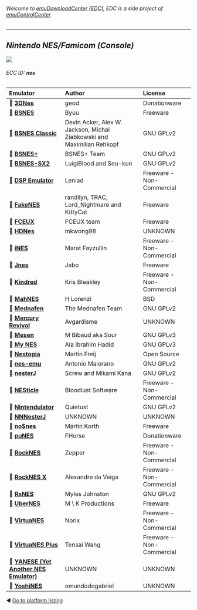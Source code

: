 ###### Welcome to [emuDownloadCenter (EDC)](https://github.com/PhoenixInteractiveNL/emuDownloadCenter/wiki/), EDC is a side project of [emuControlCenter](https://github.com/PhoenixInteractiveNL/emuControlCenter/wiki/)
***
## _Nintendo NES/Famicom (Console)_
![](https://raw.githubusercontent.com/wiki/PhoenixInteractiveNL/emuDownloadCenter/images_platform/ecc_nes_teaser.png)
###### ECC ID: **nes**

| Emulator   | Author      | License     |
|:-----------|:------------|:------------|
| :file_folder: [**3DNes**](https://github.com/PhoenixInteractiveNL/emuDownloadCenter/wiki/Emulator-3dnes#menu) | geod | Donationware |
| :file_folder: [**BSNES**](https://github.com/PhoenixInteractiveNL/emuDownloadCenter/wiki/Emulator-bsnes#menu) | Byuu | Freeware |
| :file_folder: [**BSNES Classic**](https://github.com/PhoenixInteractiveNL/emuDownloadCenter/wiki/Emulator-bsnesclassic#menu) | Devin Acker, Alex W. Jackson, Michal Ziabkowski and Maximilian Rehkopf | GNU GPLv2 |
| :file_folder: [**BSNES+**](https://github.com/PhoenixInteractiveNL/emuDownloadCenter/wiki/Emulator-bsnesplus#menu) | BSNES+ Team | GNU GPLv2 |
| :file_folder: [**BSNES-SX2**](https://github.com/PhoenixInteractiveNL/emuDownloadCenter/wiki/Emulator-bsnessx2#menu) | LuigiBlood and Seu-kun | GNU GPLv2 |
| :file_folder: [**DSP Emulator**](https://github.com/PhoenixInteractiveNL/emuDownloadCenter/wiki/Emulator-dsp#menu) | Leniad | Freeware - Non-Commercial |
| :file_folder: [**FakeNES**](https://github.com/PhoenixInteractiveNL/emuDownloadCenter/wiki/Emulator-fakenes#menu) | randilyn, TRAC, Lord_Nightmare and KittyCat | Freeware |
| :file_folder: [**FCEUX**](https://github.com/PhoenixInteractiveNL/emuDownloadCenter/wiki/Emulator-fceux#menu) | FCEUX team | Freeware |
| :file_folder: [**HDNes**](https://github.com/PhoenixInteractiveNL/emuDownloadCenter/wiki/Emulator-hdnes#menu) | mkwong98 | UNKNOWN |
| :file_folder: [**iNES**](https://github.com/PhoenixInteractiveNL/emuDownloadCenter/wiki/Emulator-ines#menu) | Marat Fayzullin | Freeware - Non-Commercial |
| :file_folder: [**Jnes**](https://github.com/PhoenixInteractiveNL/emuDownloadCenter/wiki/Emulator-jnes#menu) | Jabo | Freeware |
| :file_folder: [**Kindred**](https://github.com/PhoenixInteractiveNL/emuDownloadCenter/wiki/Emulator-kindred#menu) | Kris Bleakley | Freeware - Non-Commercial |
| :file_folder: [**MahNES**](https://github.com/PhoenixInteractiveNL/emuDownloadCenter/wiki/Emulator-mahnes#menu) | H Lorenzi | BSD |
| :file_folder: [**Mednafen**](https://github.com/PhoenixInteractiveNL/emuDownloadCenter/wiki/Emulator-mednafen#menu) | The Mednafen Team | GNU GPLv2 |
| :file_folder: [**Mercury Revival**](https://github.com/PhoenixInteractiveNL/emuDownloadCenter/wiki/Emulator-mercury#menu) | Avgardisme | UNKNOWN |
| :file_folder: [**Mesen**](https://github.com/PhoenixInteractiveNL/emuDownloadCenter/wiki/Emulator-mesen#menu) | M Bibaud aka Sour | GNU GPLv3 |
| :file_folder: [**My NES**](https://github.com/PhoenixInteractiveNL/emuDownloadCenter/wiki/Emulator-mynes#menu) | Ala Ibrahim Hadid | GNU GPLv3 |
| :file_folder: [**Nestopia**](https://github.com/PhoenixInteractiveNL/emuDownloadCenter/wiki/Emulator-nestopia#menu) | Martin Freij | Open Source |
| :file_folder: [**nes-emu**](https://github.com/PhoenixInteractiveNL/emuDownloadCenter/wiki/Emulator-nesemu#menu) | Antonio Maiorano | GNU GPLv2 |
| :file_folder: [**nesterJ**](https://github.com/PhoenixInteractiveNL/emuDownloadCenter/wiki/Emulator-nesterj#menu) | Screw and Mikami Kana | GNU GPLv2 |
| :file_folder: [**NESticle**](https://github.com/PhoenixInteractiveNL/emuDownloadCenter/wiki/Emulator-nesticle#menu) | Bloodlust Software | Freeware - Non-Commercial |
| :file_folder: [**Nintendulator**](https://github.com/PhoenixInteractiveNL/emuDownloadCenter/wiki/Emulator-nintendulator#menu) | Quietust | GNU GPLv2 |
| :file_folder: [**NNNesterJ**](https://github.com/PhoenixInteractiveNL/emuDownloadCenter/wiki/Emulator-nnnesterj#menu) | UNKNOWN | UNKNOWN |
| :file_folder: [**no$nes**](https://github.com/PhoenixInteractiveNL/emuDownloadCenter/wiki/Emulator-nones#menu) | Martin Korth | Freeware |
| :file_folder: [**puNES**](https://github.com/PhoenixInteractiveNL/emuDownloadCenter/wiki/Emulator-punes#menu) | FHorse | Donationware |
| :file_folder: [**RockNES**](https://github.com/PhoenixInteractiveNL/emuDownloadCenter/wiki/Emulator-rocknes#menu) | Zepper | Freeware - Non-Commercial |
| :file_folder: [**RockNES X**](https://github.com/PhoenixInteractiveNL/emuDownloadCenter/wiki/Emulator-rocknesx#menu) | Alexandre da Veiga | Freeware - Non-Commercial |
| :file_folder: [**RxNES**](https://github.com/PhoenixInteractiveNL/emuDownloadCenter/wiki/Emulator-rxnes#menu) | Myles Johnston | GNU GPLv2 |
| :file_folder: [**UberNES**](https://github.com/PhoenixInteractiveNL/emuDownloadCenter/wiki/Emulator-ubernes#menu) | M \ K Productions | Freeware |
| :file_folder: [**VirtuaNES**](https://github.com/PhoenixInteractiveNL/emuDownloadCenter/wiki/Emulator-virtuanes#menu) | Norix | Freeware - Non-Commercial |
| :file_folder: [**VirtuaNES Plus**](https://github.com/PhoenixInteractiveNL/emuDownloadCenter/wiki/Emulator-virtuanesplus#menu) | Tensai Wang | Freeware - Non-Commercial |
| :file_folder: [**YANESE (Yet Another NES Emulator)**](https://github.com/PhoenixInteractiveNL/emuDownloadCenter/wiki/Emulator-yanese#menu) | UNKNOWN | UNKNOWN |
| :file_folder: [**YoshiNES**](https://github.com/PhoenixInteractiveNL/emuDownloadCenter/wiki/Emulator-yoshines#menu) | omundodogabriel | UNKNOWN |

:arrow_backward: [Go to platform listing](https://github.com/PhoenixInteractiveNL/emuDownloadCenter/wiki/EDC-Platform-List)
